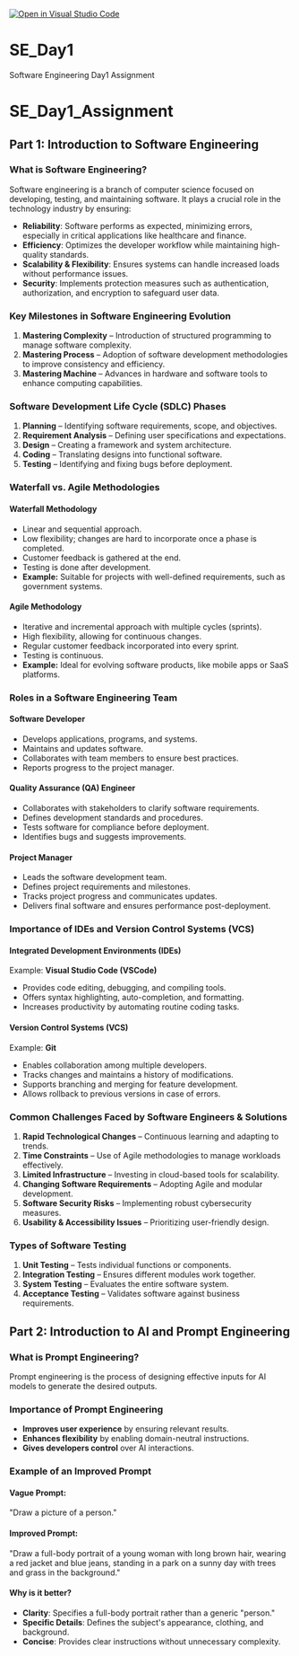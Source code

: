 [![Open in Visual Studio Code](https://classroom.github.com/assets/open-in-vscode-2e0aaae1b6195c2367325f4f02e2d04e9abb55f0b24a779b69b11b9e10269abc.svg)](https://classroom.github.com/online_ide?assignment_repo_id=18499915&assignment_repo_type=AssignmentRepo)
# SE_Day1
Software Engineering Day1 Assignment

# SE_Day1_Assignment

## Part 1: Introduction to Software Engineering

### What is Software Engineering?
Software engineering is a branch of computer science focused on developing, testing, and maintaining software. It plays a crucial role in the technology industry by ensuring:
- **Reliability**: Software performs as expected, minimizing errors, especially in critical applications like healthcare and finance.
- **Efficiency**: Optimizes the developer workflow while maintaining high-quality standards.
- **Scalability & Flexibility**: Ensures systems can handle increased loads without performance issues.
- **Security**: Implements protection measures such as authentication, authorization, and encryption to safeguard user data.

### Key Milestones in Software Engineering Evolution
1. **Mastering Complexity** – Introduction of structured programming to manage software complexity.
2. **Mastering Process** – Adoption of software development methodologies to improve consistency and efficiency.
3. **Mastering Machine** – Advances in hardware and software tools to enhance computing capabilities.

### Software Development Life Cycle (SDLC) Phases
1. **Planning** – Identifying software requirements, scope, and objectives.
2. **Requirement Analysis** – Defining user specifications and expectations.
3. **Design** – Creating a framework and system architecture.
4. **Coding** – Translating designs into functional software.
5. **Testing** – Identifying and fixing bugs before deployment.

### Waterfall vs. Agile Methodologies
#### **Waterfall Methodology**
- Linear and sequential approach.
- Low flexibility; changes are hard to incorporate once a phase is completed.
- Customer feedback is gathered at the end.
- Testing is done after development.
- **Example:** Suitable for projects with well-defined requirements, such as government systems.

#### **Agile Methodology**
- Iterative and incremental approach with multiple cycles (sprints).
- High flexibility, allowing for continuous changes.
- Regular customer feedback incorporated into every sprint.
- Testing is continuous.
- **Example:** Ideal for evolving software products, like mobile apps or SaaS platforms.

### Roles in a Software Engineering Team
#### **Software Developer**
- Develops applications, programs, and systems.
- Maintains and updates software.
- Collaborates with team members to ensure best practices.
- Reports progress to the project manager.

#### **Quality Assurance (QA) Engineer**
- Collaborates with stakeholders to clarify software requirements.
- Defines development standards and procedures.
- Tests software for compliance before deployment.
- Identifies bugs and suggests improvements.

#### **Project Manager**
- Leads the software development team.
- Defines project requirements and milestones.
- Tracks project progress and communicates updates.
- Delivers final software and ensures performance post-deployment.

### Importance of IDEs and Version Control Systems (VCS)
#### **Integrated Development Environments (IDEs)**
Example: **Visual Studio Code (VSCode)**
- Provides code editing, debugging, and compiling tools.
- Offers syntax highlighting, auto-completion, and formatting.
- Increases productivity by automating routine coding tasks.

#### **Version Control Systems (VCS)**
Example: **Git**
- Enables collaboration among multiple developers.
- Tracks changes and maintains a history of modifications.
- Supports branching and merging for feature development.
- Allows rollback to previous versions in case of errors.

### Common Challenges Faced by Software Engineers & Solutions
1. **Rapid Technological Changes** – Continuous learning and adapting to trends.
2. **Time Constraints** – Use of Agile methodologies to manage workloads effectively.
3. **Limited Infrastructure** – Investing in cloud-based tools for scalability.
4. **Changing Software Requirements** – Adopting Agile and modular development.
5. **Software Security Risks** – Implementing robust cybersecurity measures.
6. **Usability & Accessibility Issues** – Prioritizing user-friendly design.

### Types of Software Testing
1. **Unit Testing** – Tests individual functions or components.
2. **Integration Testing** – Ensures different modules work together.
3. **System Testing** – Evaluates the entire software system.
4. **Acceptance Testing** – Validates software against business requirements.

## Part 2: Introduction to AI and Prompt Engineering

### What is Prompt Engineering?
Prompt engineering is the process of designing effective inputs for AI models to generate the desired outputs.

### Importance of Prompt Engineering
- **Improves user experience** by ensuring relevant results.
- **Enhances flexibility** by enabling domain-neutral instructions.
- **Gives developers control** over AI interactions.

### Example of an Improved Prompt
#### **Vague Prompt:**
"Draw a picture of a person."

#### **Improved Prompt:**
"Draw a full-body portrait of a young woman with long brown hair, wearing a red jacket and blue jeans, standing in a park on a sunny day with trees and grass in the background."

#### **Why is it better?**
- **Clarity**: Specifies a full-body portrait rather than a generic "person."
- **Specific Details**: Defines the subject's appearance, clothing, and background.
- **Concise**: Provides clear instructions without unnecessary complexity.


